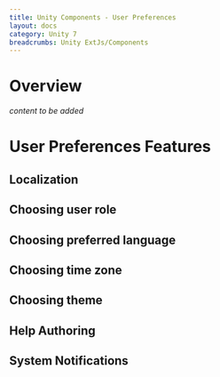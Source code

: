 ```yaml
---
title: Unity Components - User Preferences
layout: docs
category: Unity 7
breadcrumbs: Unity ExtJs/Components
---
```

# Overview

*content to be added*

# User Preferences Features

## Localization
## Choosing user role
## Choosing preferred language
## Choosing time zone
## Choosing theme
## Help Authoring
## System Notifications
